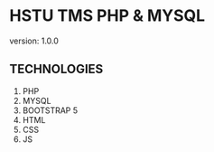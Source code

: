 # HSTU TMS  PHP & MYSQL

version: 1.0.0

## TECHNOLOGIES

1. PHP
1. MYSQL
1. BOOTSTRAP 5
1. HTML
1. CSS
1. JS
